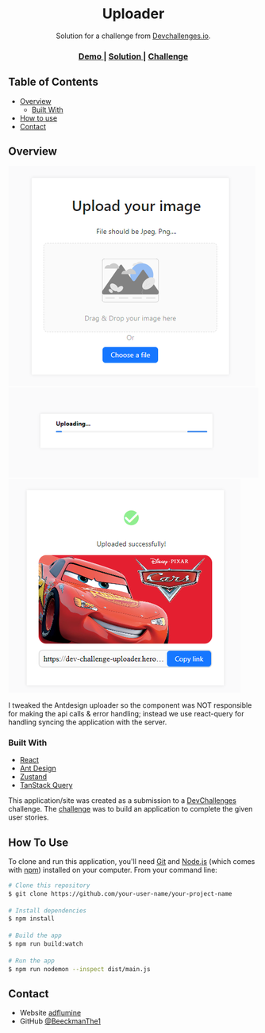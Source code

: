 <!-- Please update value in the {}  -->

<h1 align="center">Uploader</h1>

<div align="center">
   Solution for a challenge from  <a href="http://devchallenges.io" target="_blank">Devchallenges.io</a>.
</div>

<div align="center">
  <h3>
    <a href="https://dev-challenge-uploader.herokuapp.com/">
      Demo
    </a>
    <span> | </span>
    <a href="https://github.com/BeeckmanThe1/uploader">
      Solution
    </a>
    <span> | </span>
    <a href="https://devchallenges.io/challenges/O2iGT9yBd6xZBrOcVirx">
      Challenge
    </a>
  </h3>
</div>

<!-- TABLE OF CONTENTS -->

## Table of Contents

- [Overview](#overview)
  - [Built With](#built-with)
- [How to use](#how-to-use)
- [Contact](#contact)

<!-- OVERVIEW -->

## Overview

![screenshot](https://raw.githubusercontent.com/BeeckmanThe1/uploader/57a2adabd40564c21d6309e2fc0c0ba0b9aea8d1/src/static/readme/uploader.png)
![screenshot](https://raw.githubusercontent.com/BeeckmanThe1/uploader/57a2adabd40564c21d6309e2fc0c0ba0b9aea8d1/src/static/readme/loader.png)
![screenshot](https://raw.githubusercontent.com/BeeckmanThe1/uploader/57a2adabd40564c21d6309e2fc0c0ba0b9aea8d1/src/static/readme/uploaded.png)


I tweaked the Antdesign uploader so the component was NOT responsible for making the api calls & error handling; instead we use react-query for handling syncing the application with the server.


### Built With

- [React](https://reactjs.org/)
- [Ant Design](https://ant.design/)
- [Zustand](https://zustand-demo.pmnd.rs/)
- [TanStack Query](https://tanstack.com/query/v3/)

This application/site was created as a submission to a [DevChallenges](https://devchallenges.io/challenges) challenge. The [challenge](https://devchallenges.io/challenges/O2iGT9yBd6xZBrOcVirx) was to build an application to complete the given user stories.

## How To Use

To clone and run this application, you'll need [Git](https://git-scm.com) and [Node.js](https://nodejs.org/en/download/) (which comes with [npm](http://npmjs.com)) installed on your computer. From your command line:

```bash
# Clone this repository
$ git clone https://github.com/your-user-name/your-project-name

# Install dependencies
$ npm install

# Build the app
$ npm run build:watch

# Run the app
$ npm run nodemon --inspect dist/main.js
```

## Contact

- Website [adflumine](https://www.adflumine.com/)
- GitHub [@BeeckmanThe1](https://{https://github.com/BeeckmanThe1})
